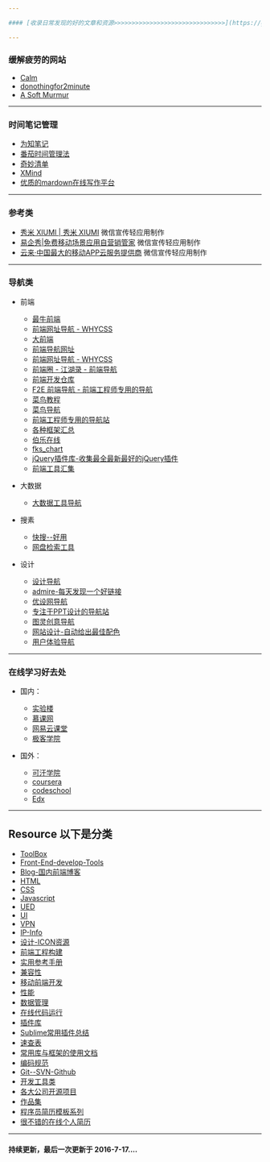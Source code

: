 ```yaml
---

#### [收录日常发现的好的文章和资源>>>>>>>>>>>>>>>>>>>>>>>>>>>>>>>](https://github.com/poetries/mywiki/issues)

---
```


### 缓解疲劳的网站
  
 - [Calm](https://www.calm.com/)
 - [donothingfor2minute](http://www.donothingfor2minutes.com/)
 - [A Soft Murmur](http://asoftmurmur.com/)

---

### 时间笔记管理

  - [为知笔记](http://www.wiz.cn/)
  - [番茄时间管理法](http://alloyteam.github.io/AlloyTimer/)
  - [奇妙清单](https://www.wunderlist.com/zh/)
  - [XMind](http://www.xmindchina.net/)
  - [优质的mardown在线写作平台](http://markdown.xiaoshujiang.com/)

---

### 参考类

- [秀米 XIUMI | 秀米 XIUMI](http://xiumi.us/) 微信宣传轻应用制作
- [易企秀|免费移动场景应用自营销管家](http://eqxiu.com/#/home) 微信宣传轻应用制作
- [云来·中国最大的移动APP云服务提供商](http://www.liveapp.cn/) 微信宣传轻应用制作

---



### 导航类

- 前端

  - [最牛前端](http://f2er.club/)
  - [前端网址导航 - WHYCSS](http://whycss.com/)
  - [大前端](http://www.daqianduan.com/nav)
  - [前端导航网址](http://caibaojian.com/links)
  - [前端网址导航 - WHYCSS](http://whycss.com/)
  - [前端圈 - 江湖录 - 前端导航](http://sentsin.com/daohang/)
  - [前端开发仓库 ](http://code.ciaoca.com/)
  - [F2E 前端导航 - 前端工程师专用的导航](http://f2e.im/static/pages/nav/index.html)
  - [菜鸟教程](http://www.runoob.com/)
  - [菜鸟导航](http://www.runoob.com/w3cnav)
  - [前端工程师专用的导航站](http://www.css88.com/nav/)
  - [各种框架汇总](https://www.awesomes.cn/repos/Applications/Frameworks)
  - [伯乐在线](http://hao.jobbole.com/#rd)
  - [fks_chart](http://html5ify.com/fks/fks_chart/)
  - [jQuery插件库-收集最全最新最好的jQuery插件](http://www.jq22.com/)
  - [前端工具汇集](http://www.w3cplus.com/source/front-end-developer-excellent-tool.html)
  
  
- 大数据
 
  - [大数据工具导航](http://hao.199it.com/)


- 搜素
  
  - [快搜--好用](http://so.chongbuluo.com/)
  - [网盘检索工具](http://www.xilinjie.com)

- 设计

  - [设计导航](http://hao.shejidaren.com/)
  - [admire-每天发现一个好链接](https://admire.so/)
  - [优设网导航](http://hao.uisdc.com/)
  - [专注于PPT设计的导航站](http://hippter.com/)
  - [图灵创意导航](http://turingchina.cn/)
  - [网站设计-自动给出最佳配色](http://www.materialpalette.com/)
  - [用户体验导航 ](http://www.uedh.cn/index.php)
 
  
---  


### 在线学习好去处

- 国内：

  - [实验楼](https://www.shiyanlou.com)
  - [慕课网](http://imooc.com)
  - [网易云课堂](http://study.163.com/)
  - [极客学院](http://www.jikexueyuan.com/)

- 国外：

  - [可汗学院](https://www.khanacademy.org/)
  - [coursera](https://www.coursera.org/)
  - [codeschool](https://www.codeschool.com/learn)
  - [Edx](https://www.edx.org/)


---


## Resource 以下是分类

 - [ToolBox](https://github.com/poetries/mywiki/blob/master/BookMarks/Tools.md)
 - [Front-End-develop-Tools](https://github.com/poetries/mywiki/blob/master/BookMarks/Front-End%20-Develop%20-Tools.md)
 - [Blog-国内前端博客](https://github.com/poetries/mywiki/blob/master/BookMarks/Blog.md)
 - [HTML](https://github.com/poetries/mywiki/blob/master/BookMarks/HTML.md)
 - [CSS](https://github.com/poetries/mywiki/blob/master/BookMarks/CSS.md)
 - [Javascript](https://github.com/poetries/mywiki/blob/master/BookMarks/Javascript.md)
 - [UED](https://github.com/poetries/mywiki/blob/master/BookMarks/UED.md)
 - [UI](https://github.com/poetries/mywiki/blob/master/BookMarks/UI.md)
 - [VPN](https://github.com/poetries/mywiki/blob/master/BookMarks/VPN.md)
 - [IP-Info](https://github.com/poetries/mywiki/blob/master/BookMarks/IP-Info.md)
 - [设计-ICON资源](https://github.com/poetries/mywiki/blob/master/BookMarks/%E8%AE%BE%E8%AE%A1.md)
 - [前端工程构建](https://github.com/poetries/mywiki/blob/master/BookMarks/%E5%89%8D%E7%AB%AF%E5%B7%A5%E7%A8%8B%E6%9E%84%E5%BB%BA.md)
 - [实用参考手册](https://github.com/poetries/mywiki/blob/master/BookMarks/%E5%AE%9E%E7%94%A8%E5%8F%82%E8%80%83%E6%89%8B%E5%86%8C.md)
 - [兼容性](https://github.com/poetries/mywiki/blob/master/BookMarks/%E5%85%BC%E5%AE%B9%E6%80%A7.md)
 - [移动前端开发](https://github.com/poetries/mywiki/blob/master/BookMarks/%E7%A7%BB%E5%8A%A8%E5%89%8D%E7%AB%AF%E5%BC%80%E5%8F%91.md)
 - [性能](https://github.com/poetries/mywiki/blob/master/BookMarks/%E6%80%A7%E8%83%BD.md)
 - [数据管理](https://github.com/poetries/mywiki/blob/master/BookMarks/%E6%95%B0%E6%8D%AE%E7%AE%A1%E7%90%86.md)
 - [在线代码运行](https://github.com/poetries/mywiki/blob/master/BookMarks/%E5%9C%A8%E7%BA%BF%E4%BB%A3%E7%A0%81%E8%BF%90%E8%A1%8C.md)
 - [插件库](https://github.com/poetries/mywiki/blob/master/BookMarks/%E6%8F%92%E4%BB%B6%E5%BA%93.md)	
 - [Sublime常用插件总结](https://github.com/poetries/mywiki/blob/master/BookMarks/Sublime%E5%B8%B8%E7%94%A8%E6%8F%92%E4%BB%B6%E6%80%BB%E7%BB%93.md)
 - [速查表](https://github.com/poetries/mywiki/blob/master/BookMarks/%E9%80%9F%E6%9F%A5%E8%A1%A8.md)
 - [常用库与框架的使用文档](https://github.com/poetries/mywiki/blob/master/BookMarks/%E5%B8%B8%E7%94%A8%E5%BA%93%E4%B8%8E%E6%A1%86%E6%9E%B6%E7%9A%84%E4%BD%BF%E7%94%A8%E6%96%87%E6%A1%A3.md)
 - [编码规范](https://github.com/poetries/mywiki/blob/master/BookMarks/%E5%BC%80%E5%8F%91%E8%A7%84%E8%8C%83.md)
 - [Git--SVN-Github](https://github.com/poetries/mywiki/blob/master/BookMarks/Git--SVN-Github.md)
 - [开发工具类](https://github.com/poetries/mywiki/blob/master/BookMarks/%E5%BC%80%E5%8F%91%E5%B7%A5%E5%85%B7%E7%B1%BB.md)
 - [各大公司开源项目](https://github.com/poetries/mywiki/blob/master/BookMarks/%E5%90%84%E5%A4%A7%E5%85%AC%E5%8F%B8%E5%BC%80%E6%BA%90%E9%A1%B9%E7%9B%AE.md)
 - [作品集](https://github.com/poetries/mywiki/blob/master/BookMarks/%E4%BD%9C%E5%93%81%E9%9B%86.md)
 - [程序员简历模板系列](https://github.com/hacke2/ResumeSample)
 - [很不错的在线个人简历](https://github.com/poetries/mywiki/blob/master/BookMarks/%E5%BE%88%E4%B8%8D%E9%94%99%E7%9A%84%E5%9C%A8%E7%BA%BF%E4%B8%AA%E4%BA%BA%E7%AE%80%E5%8E%86.md)


---

#### 持续更新，最后一次更新于 2016-7-17....

